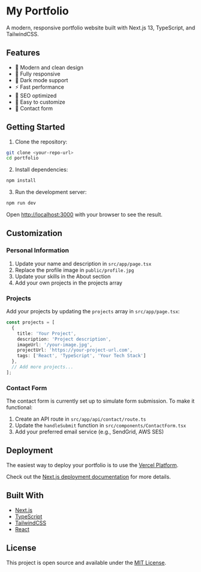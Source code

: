 # My Portfolio

A modern, responsive portfolio website built with Next.js 13, TypeScript, and TailwindCSS.

## Features

- 🎨 Modern and clean design
- 📱 Fully responsive
- 🌙 Dark mode support
- ⚡ Fast performance
- 🎯 SEO optimized
- 📝 Easy to customize
- 📧 Contact form

## Getting Started

1. Clone the repository:
```bash
git clone <your-repo-url>
cd portfolio
```

2. Install dependencies:
```bash
npm install
```

3. Run the development server:
```bash
npm run dev
```

Open [http://localhost:3000](http://localhost:3000) with your browser to see the result.

## Customization

### Personal Information
1. Update your name and description in `src/app/page.tsx`
2. Replace the profile image in `public/profile.jpg`
3. Update your skills in the About section
4. Add your own projects in the projects array

### Projects
Add your projects by updating the `projects` array in `src/app/page.tsx`:

```typescript
const projects = [
  {
    title: 'Your Project',
    description: 'Project description',
    imageUrl: '/your-image.jpg',
    projectUrl: 'https://your-project-url.com',
    tags: ['React', 'TypeScript', 'Your Tech Stack']
  },
  // Add more projects...
];
```

### Contact Form
The contact form is currently set up to simulate form submission. To make it functional:

1. Create an API route in `src/app/api/contact/route.ts`
2. Update the `handleSubmit` function in `src/components/ContactForm.tsx`
3. Add your preferred email service (e.g., SendGrid, AWS SES)

## Deployment

The easiest way to deploy your portfolio is to use the [Vercel Platform](https://vercel.com/new).

Check out the [Next.js deployment documentation](https://nextjs.org/docs/deployment) for more details.

## Built With

- [Next.js](https://nextjs.org/)
- [TypeScript](https://www.typescriptlang.org/)
- [TailwindCSS](https://tailwindcss.com/)
- [React](https://reactjs.org/)

## License

This project is open source and available under the [MIT License](LICENSE).
